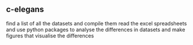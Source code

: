 ## c-elegans

find a list of all the datasets and compile them
read the excel spreadsheets and use python packages to analyse the differences in datasets and make figures that visualise the differences
